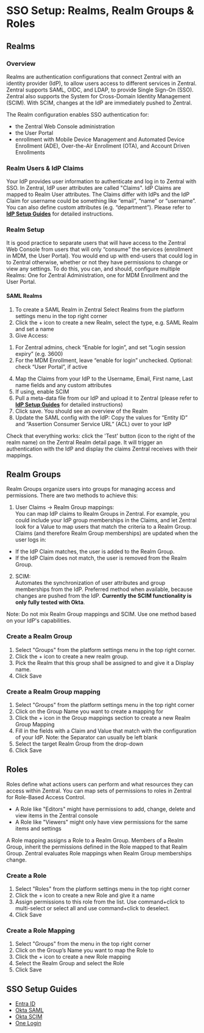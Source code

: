 # SSO Setup: Realms, Realm Groups & Roles 

## Realms

### Overview

Realms are authentication configurations that connect Zentral with an identity provider (IdP), to allow users access to different services in Zentral. Zentral supports SAML, OIDC, and LDAP, to provide Single Sign-On (SSO). Zentral also supports the System for Cross-Domain Identity Management (SCIM). With SCIM, changes at the IdP are immediately pushed to Zentral. 

The Realm configuration enables SSO authentication for:

* the Zentral Web Console administration  
* the User Portal   
* enrollment with Mobile Device Management and Automated Device Enrollment (ADE), Over-the-Air Enrollment (OTA), and Account Driven Enrollments

### Realm Users & IdP Claims

Your IdP provides user information to authenticate and log in to Zentral with SSO. In Zentral, IdP user attributes are called "Claims". IdP Claims are mapped to Realm User attributes. The Claims differ with IdPs and the IdP Claim for username could be something like “email”, “name” or “username”. You can also define custom attributes (e.g. “department”). Please refer to **[IdP Setup Guides](#sso-setup-guides)** for detailed instructions.

### Realm Setup

It is good practice to separate users that will have access to the Zentral Web Console from users that will only “consume” the services (enrollment in MDM, the User Portal). You would end up with end-users that could log in to Zentral otherwise, whether or not they have permissions to change or view any settings. To do this, you can, and should, configure multiple Realms: One for Zentral Administration, one for MDM Enrollment and the User Portal.

#### SAML Realms 

1. To create a SAML Realm in Zentral Select Realms from the platform settings menu in the top right corner  
2. Click the \+ icon to create a new Realm, select the type, e.g. SAML Realm and set a name  
3. Give Access:  
1) For Zentral admins, check “Enable for login”, and set “Login session expiry” (e.g. 3600\)  
2) For the MDM Enrollment, leave “enable for login” unchecked. Optional: check “User Portal”, if active   
4. Map the Claims from your IdP to the Username, Email, First name, Last name fields and any custom attributes  
5. If using, enable SCIM  
6. Pull a meta-data file from our IdP and upload it to Zentral (please refer to **[IdP Setup Guides](#sso-setup-guides)** for detailed instructions)  
7. Click save. You should see an overview of the Realm   
8. Update the SAML config with the IdP: Copy the values for “Entity ID” and “Assertion Consumer Service URL” (ACL) over to your IdP  
   

Check that everything works: click the 'Test' button (icon to the right of the realm name) on the Zentral Realm detail page. It will trigger an authentication with the IdP and display the claims Zentral receives with their mappings.

## Realm Groups

Realm Groups organize users into groups for managing access and permissions. There are two methods to achieve this:

1. User Claims → Realm Group mappings:  
   You can map IdP claims to Realm Groups in Zentral. For example, you could include your IdP group memberships in the Claims, and let Zentral look for a Value to map users that match the criteria to a Realm Group. Claims (and therefore Realm Group memberships) are updated when the user logs in:   
- If the IdP Claim matches, the user is added to the Realm Group.  
- If the IdP Claim does not match, the user is removed from the Realm Group.

2. SCIM:  
   Automates the synchronization of user attributes and group memberships from the IdP. Preferred method when available, because changes are pushed from the IdP. **Currently the SCIM functionality is only fully tested with Okta**.

Note: Do not mix Realm Group mappings and SCIM. Use one method based on your IdP's capabilities.

### Create a Realm Group

1. Select "Groups" from the platform settings menu in the top right corner.  
2. Click the \+ icon to create a new realm group.  
3. Pick the Realm that this group shall be assigned to and give it a Display name.  
4. Click Save

### Create a Realm Group mapping

1. Select "Groups" from the platform settings menu in the top right corner  
2. Click on the Group Name you want to create a mapping for  
3. Click the \+ icon in the Group mappings section to create a new Realm Group Mapping  
4. Fill in the fields with a Claim and Value that match with the configuration of your IdP. Note: the Separator can usually be left blank  
5. Select the target Realm Group from the drop-down  
6. Click Save

## Roles

Roles define what actions users can perform and what resources they can access within Zentral. You can map sets of permissions to roles in Zentral for Role-Based Access Control.  
 

* A Role like "Editors" might have permissions to add, change, delete and view items in the Zentral console  
* A Role like "Viewers" might only have view permissions for the same items and settings

A Role mapping assigns a Role to a Realm Group. Members of a Realm Group, inherit the permissions defined in the Role mapped to that Realm Group. Zentral evaluates Role mappings when Realm Group memberships change.

### Create a Role 

1. Select "Roles" from the platform settings menu in the top right corner  
2. Click the \+ icon to create a new Role and give it a name  
3. Assign permissions to this role from the list. Use command+click to multi-select or select all and use command+click to deselect.  
4. Click Save

### Create a Role Mapping

1. Select "Groups" from the menu in the top right corner   
2. Click on the Group’s Name you want to map the Role to  
3. Click the \+ icon to create a new Role mapping  
4. Select the Realm Group and select the Role  
5. Click Save

## SSO Setup Guides

 * [Entra ID](https://docs.zentral.io/en/latest/configuration/entra_id_saml/#create-an-entra-id-application)
 * [Okta SAML](https://docs.zentral.io/en/latest/configuration/okta_saml/)
 * [Okta SCIM](https://docs.zentral.io/en/latest/configuration/okta_scim/)
 * [One Login](https://docs.zentral.io/en/latest/configuration/onelogin_saml/)
